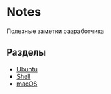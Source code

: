 # Notes
Полезные заметки разработчика

## Разделы
* [Ubuntu](ubuntu.md)
* [Shell](shell.md)
* [macOS](macOS.md)
